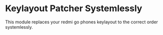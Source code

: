 # Keylayout Patcher Systemlessly

This module replaces your redmi go phones keylayout to the correct order systemlessly.
